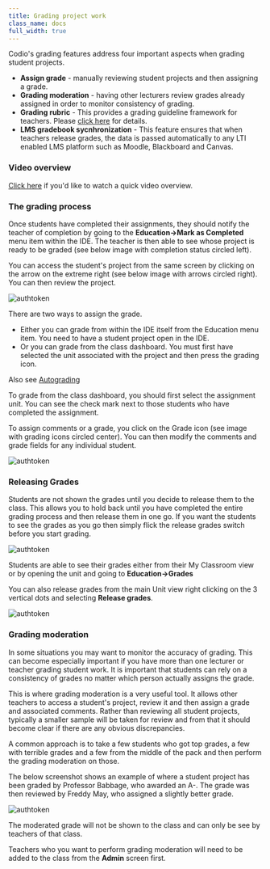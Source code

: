 ```yaml
---
title: Grading project work
class_name: docs
full_width: true
---
```


Codio's grading features address four important aspects when grading student projects.

- **Assign grade** - manually reviewing student projects and then assigning a grade.
- **Grading moderation** - having other lecturers review grades already assigned in order to monitor consistency of grading.
- **Grading rubric** - This provides a grading guideline framework for teachers. Please [click here](/docs/classes/classmanagement/rubric) for details.
- **LMS gradebook sycnhronization** - This feature ensures that when teachers release grades, the data is passed automatically to any LTI enabled LMS platform such as Moodle, Blackboard and Canvas.

### Video overview
[Click here](https://vimeo.com/165275339) if you'd like to watch a quick video overview.

### The grading process
Once students have completed their assignments, they should notify the teacher of completion by going to the **Education->Mark as Completed** menu item within the IDE. The teacher is then able to see whose project is ready to be graded (see below image with completion status circled left).

You can access the student's project from the same screen by clicking on the arrow on the extreme right (see below image with arrows circled right). You can then review the project. 

<img alt="authtoken" src="/img/docs/grading-unit.png" class="simple"/>

There are two ways to assign the grade.

- Either you can grade from within the IDE itself from the Education menu item. You need to have a student project open in the IDE.
- Or you can grade from the class dashboard. You must first have selected the unit associated with the project and then press the grading icon. 

Also see [Autograding](/docs/classes/unitmanagement/autograde/)

To grade from the class dashboard, you should first select the assignment unit. You can see the check mark next to those students who have completed the assignment.

To assign comments or a grade, you click on the Grade icon (see image with grading icons circled center). You can then modify the comments and grade fields for any individual student.

<img alt="authtoken" src="/img/docs/grading-assign.png" class="simple"/>


### Releasing Grades
Students are not shown the grades until you decide to release them to the class. This allows you to hold back until you have completed the entire grading process and then release them in one go. If you want the students to see the grades as you go then simply flick the release grades switch before you start grading.

<img alt="authtoken" src="/img/docs/grading-release.png" class="simple"/>

Students are able to see their grades either from their My Classroom view or by opening the unit and going to **Education->Grades**

You can also release grades from the main Unit view right clicking on the 3 vertical dots and selecting **Release grades**.

<img alt="authtoken" src="/img/docs/grading-release2.png" class="simple"/>

### Grading moderation
In some situations you may want to monitor the accuracy of grading. This can become especially important if you have more than one lecturer or teacher grading student work. It is important that students can rely on a consistency of grades no matter which person actually assigns the grade.

This is where grading moderation is a very useful tool. It allows other teachers to access a student's project, review it and then assign a grade and associated comments. Rather than reviewing all student projects, typically a smaller sample will be taken for review and from that it should become clear if there are any obvious discrepancies.

A common approach is to take a few students who got top grades, a few with terrible grades and a few from the middle of the pack and then perform the grading moderation on those.

The below screenshot shows an example of where a student project has been graded by Professor Babbage, who awarded an A-. The grade was then reviewed by Freddy May, who assigned a slightly better grade.

<img alt="authtoken" src="/img/docs/grading-moderation.png" class="simple"/>

The moderated grade will not be shown to the class and can only be see by teachers of that class.

Teachers who you want to perform grading moderation will need to be added to the class from the **Admin** screen first.



